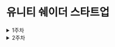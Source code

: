 # 유니티 쉐이더 스타트업

<details>

<summary> 1주차 </summary>

<div markdown = “1”>

<ol>

### Gamma Correction

모니터는 출력 특성상 어두운 영역에 집중되어 출력 되게 세팅되어 있기 때문에 이미지를 그대로 출력하면 원본보다 어두워진다.

그렇기 때문에 이미지를 모니터에 출력할 때 어두워져도 괜찮도록 이미지를 밝게 저장하는데 어두운 부분은 밝기 변화량은 크게, 밝은 부분은 변화량을 적게 주는 것이 **Gamma Correction** 이다.

하지만 기술의 발전으로 인해 선형에 가깝게 출력할 수 있게 되었지만 감마 보정을 계속해주는데, 사람의 시각도 어두운 곳에선 밝기의 변화에 민감하지만, 밝은 곳에선 변화에 둔감하기 때문이다.

시작은 모니터의 출력 특성을 개선하기 위해 시작되었지만, 사람의 시각 역시 비선형적인 특성이 있기 때문에 감마 보정을 계속하는 것이다.

### Linear Workflow

쉐이더 연산을 할 때, 밝게 보정된 이미지끼리 연산되면 기대했던 결과물이 나오지 않는데, 계산할 때 어둡게 조절해주었다가 다시 원래 밝기로 돌려주는 과정이 **Linear Workflow** 이다.

### Shader란 무엇인가?

<pre><b>Shade : 그늘, 가리개, 그늘지게 하다, 가리다</b></pre>

많은 사람들이 Shader란 아래와 같이 설명한다.

> **3D 컴퓨터 그래픽에서 최종적으로 화면에 출력하는 픽셀의 색을 정해주는 함수**
> 

하지만 이는 프로그래머들이 갬성이 결여되어 표현하는 기계적인 표현법이라고 책에서 말한다. 그래서 책의 저자는 그래픽 아티스트의 갬성을 살려 Shader를 아래와 같이 정의하였다.

> **그래픽 데이터의 음영과 색상을 계산하여 다양한 재질을 표현하는 방법**
> 

___

### Rendering Pipeline

Shader를 알기 전 Rendering Pipeline 알고 있으면 큰 도움이 되니 알아두자

1. **오브젝트 데이터 받아오기**
2. **Vertex Shader**
3. **Rasterizer**
4. **Pixel Shader / Fragment Shader**   

<br/>

> **오브젝트 데이터 받아오기**
> 

CPU에서 GPU로 넘겨주는 데이터는 Vertex로 이루어진 물체의 정보이다. Vertex들은 삼각형 면을 생성하기 위해 필요한 정보들을 갖고 있는데 Index Number, Position, Normal, Color, UV 등의 정보이다.

GPU에서는 이 Vertex 정보들을 가지고 삼각형 면을 생성하여 오브젝트의 기본적인 형태가 갖추어 졌고 이 정보들로 Vertex Shader 작업을 진행합니다.

<br/>

> **Vertex Shader**
> 

3번의 행렬 연산이 이루어지는데 아래와 같다.

<pre><b>로컬 좌표계 → 월드 좌표계 → 카메라 좌표계 →  프로젝션 좌표계</b></pre>

- **로컬 좌표계**
    
    현재 Vertex의 위치 값이 자신의 원점을 기준으로 상대적인 위치에 있는데, 이런 상태를 **로컬 좌표계** 또는 **오브젝트 좌표계** 라고 한다.
    
    
- **월드 좌표계**
    
    로컬 좌표계에 **월드 변환 행렬**을 곱해주면 물체의 원점이 월드의 원점을 기준으로 얼마나 떨어져 있는지 계산된다. 이런 상태를 **월드 좌표계** 라고 하는데, Unity에서는 **Model** 이라고 부른다.
    
    이때 **이동** (**T**ranslate), **회전** (**R**otate), **크기** (**S**cale)로 각각 행렬 연산이 이루어지는데 이를 **TRS 행렬**이라고 한다.
    
- **카메라 좌표계**
    
    월드 좌표계에  **카메라 행렬**을 곱해주면 물체의 원점이 카메라의 원점을 기준으로 얼마나 떨어져 있는지 계산된다. 이런 상태를 **카메라 좌표계** 라고 한다. 또는 **Orthographic Projection** 이라고 부르기도 한다.
    
- **프로젝션 좌표계**
    
    카메라 좌표계에 **프로젝션 행렬**을 곱해주면 카메라에서 먼 곳은 좁혀진 것 처럼 Vertex의 위치를 조정해주어 원근감을 부여합니다. 이 과정은 Perspective Projection이 아니라면 생략된다.

이렇게 3번의 행렬 계산이 이루어지면 텍스쳐도 음영도 없는 폴리곤 덩어리가 생성된다.

<br/>

> **Rasterizer**
> 

좌표계가 조정된 Vertex를 이용하여 화면에 Object를 출력할 준비가 되었고, 이제 화면에 Object를 출력해주어야 하는데 화면에서 표현될 때 어느 Pixel로 표현될 것 인지를 나타내는 장치를 거치는데 이것을 **Rasterizer** 라고 부르며 이 과정을 통해 모니터에 보이도록 Pixel이 되고 이를 **Rasterization** 라고 한다.

3D 오브젝트는 수학적인 가상 공간에서 픽셀이 되어 Pixel Shader에서 접근이 가능하게 된다.

<br/>

> **Pixel Shader / Fragment Shader**
> 

아직 텍스쳐도 라이팅도 없는 상태인데 여기에 Pixel Shader가 가동되면서 조명과 텍스쳐, 그림자와 각종 특수 효과등을 연산하게 된다.

___

### 모니터의 색은 어떻게 표현되는가?

 우리가 알고 있는 모니터에서 표현되는 색은, **가산혼합**으로 만들어지는데, 가산혼합이란 RGB로 이루어진 색을 더하면 더할수록 밝아지고, 모두 더하면 흰색이 되는 색의 체계이다.

### Unity Shader 작성 요령

 Unity Shader는 **ShaderLab**이라고 불리는 자체 스크립트 언어를 이용하고 있다.

 스크립트로 제작된 이유는 Unity의 특성과 사용자의 편의성 때문인데, 모바일이나 PC, 콘솔기기에 따라 제작되는 Shader가 달라야 하며, Shader는 그림자가 있을 때와 없을 때, 라이트맵이 있을 때와 없을 때 등 경우의 수에 따라 제작방법이 다른데, 사용자가 다양한 경우의 수에 제각각 작성하고 관리하기엔 무리가 있기 때문에 Unity 내부에서 제작된 Shader 스크립트가 **ShaderLab** 이다.

 이 ShaderLab을 이용한 제작 방식은 3가지로 나뉘는데

1. ShaderLab으로만 작성하기
2. Surface Shader로 작성하기
3. Vertex & Fragment Shader로 작성하기

<br/>

> **ShaderLab으로만 작성하기**
> 

  ShaderLab 문법만 이용해서 작성하는 방법

 매우 가볍고 하드웨어 호환성이 높지만 기능이 제한적이기 때문에 고급 효과를 기대하긴 어렵다.

 자체 문법으로 이루어져 있기 때문에 다른 Shader 문법과 거의 호환되지 않으며, 이 방식은 최근 거의 지원 중단 수순을 밟고 있어 추천하지 않는 방식이라고 한다.

<details>

<summary> Code Example </summary>

<div markdown = “1”>

![ShaderLab](https://user-images.githubusercontent.com/90912270/183253100-1005f885-9d45-441a-8e23-31df9047eff2.png)

</div>

</details>

> **Surface Shader로 작성하기**
> 

ShaderLab 스크립트와 함께 일부분은 CG Shader Code를 사용하는 방법

기본적인 조명 코드와 Vertex Shader의 복잡한 부분은 스크립트를 이용하여 자동으로 처리되며, Pixel Shader 부분만 간편하게 작성할 수도 있어 편하다.

비주얼 쉐이더 에디터와도 비슷한 개념을 갖고 있어 초보자가 공부하기 좋고 응용하기에도 좋다.

단, 최적화에는 무리가 있고 일정 수준 이상의 고급 기법을 구현하기는 어렵다.
<details>

<summary> Code Example </summary>

<div markdown = “1”>

![Surface Shader](https://user-images.githubusercontent.com/90912270/183253093-5d16c9fb-1fed-4f8a-99e3-04cd97e26bcf.png)

</div>

</details>

> **Vertex & Fragment Shader로 작성하기**
> 

ShaderLab 스크립트와 함께 CG Shader Code를 사용하지만, 좀 더 본격적인 쉐이더 작성 방법

자동으로 처리해주는 부분이 별로 없기 때문에 제대로 된 CG Shader 방식으로 Vertex의 좌표 변환부터 처리해야 작동한다.

배우기는 조금 힘들지만, 완전히 수동으로 제어할 수 있어서 최적화와 고급 기법을 표현할 때 좋다.

<details>

<summary> Code Example </summary>

<div markdown = “1”>

![Vertex   Fragment Shader](https://user-images.githubusercontent.com/90912270/183253090-187d4e9d-315e-43ee-b37a-a57aec507513.png)

</div>

</details>

 이번 스터디에서는 Surface Shader를 배워 볼 것이며 Surface Shader는 다양한 환경에 맞는 쉐이더로 자동으로 분기되어 만들어 주기 때문에 실제 실무에서도 상당히 간편하게 사용할 수 있는 장점이 있다.

</ol>

</div>

</details>

<details>

<summary> 2주차 </summary>

<div markdown = “1”>

<ol>

```csharp
Shader "Custom/NewSurfaceShader 1"
{
    Properties /// properties
    {
        _Color ("Color", Color) = (1,1,1,1)
        _MainTex ("Albedo (RGB)", 2D) = "white" {}
        _Glossiness ("Smoothness", Range(0,1)) = 0.5
        _Metallic ("Metallic", Range(0,1)) = 0.0
    }/// /properties
    SubShader /// Shader
    {
        Tags { "RenderType"="Opaque" }
        LOD 200

        CGPROGRAM /// CG Shader Code
        #pragma surface surf Standard fullforwardshadows

        #pragma target 3.0

        sampler2D _MainTex;

        struct Input
        {
            float2 uv_MainTex;
        };

        half _Glossiness;
        half _Metallic;
        fixed4 _Color;

        UNITY_INSTANCING_BUFFER_START(Props)

        UNITY_INSTANCING_BUFFER_END(Props)

        void surf (Input IN, inout SurfaceOutputStandard o)
        {
            fixed4 c = tex2D (_MainTex, IN.uv_MainTex) * _Color;
            o.Albedo = c.rgb;
            o.Metallic = _Metallic;
            o.Smoothness = _Glossiness;
            o.Alpha = c.a;
        }
        ENDCG /// /CG Shader Code
    }/// /Shader
    FallBack "Diffuse"
}
```

---

> **Properties**
> 

**인터페이스를 제작하는 영역**

<details>

<summary> Image </summary>

<div markdown = “1”>

![Untitled](https://user-images.githubusercontent.com/90912270/183640434-50ae2a09-96f9-4826-91d6-a0f2ad546ff4.png)

</div>

</details>

> **Shader**
> 

**Shader를 작성하는 부분**

이 영역안에 CG Shader Code도 포함되어 있다.

> **CG Shader Code**
> 

**유니티 자체 스크립트가 아닌 CG 언어를 이용해 쉐이더를 작성하는 부분**

```csharp
CGPROGRAM /// CG Shader Code
/// 1
#pragma surface surf Standard fullforwardshadows

#pragma target 3.0
/// /1

sampler2D _MainTex;

/// 2
struct Input
{
  float2 uv_MainTex;
};
/// /2

half _Glossiness;
half _Metallic;
fixed4 _Color;

UNITY_INSTANCING_BUFFER_START(Props)
  // put more per-instance properties here
UNITY_INSTANCING_BUFFER_END(Props)

/// 3
void surf (Input IN, inout SurfaceOutputStandard o)
{
  fixed4 c = tex2D (_MainTex, IN.uv_MainTex) * _Color;
  o.Albedo = c.rgb;
  o.Metallic = _Metallic;
  o.Smoothness = _Glossiness;
  o.Alpha = c.a;
}
/// /3
ENDCG /// /CG Shader Code
```

1. **설정**
    
    쉐이더의 조명 계산 설정이나 기타 세부적인 분기를 정해주는 부분. 전처리, **Snippet** 으로 부름
    
2. **구조체**
    
    엔진으로부터 받아와야 하는 데이터 
    
3. **함수**
    
    색상이나 이미지가 출력되는 부분
    

- **1, 2, 3에 속하지 않는** 빈자리는 변수 선언부
- **UNITY_INSTANCING_BUFFER_START ~ END**
    - Shader에 GPU 인스턴싱 기능이 추가되어 생긴 영역
    - GPU 인스턴싱 기능 활성화하면 Render시 같은 Material은 한번에 그려 DrawCall을 줄일 수 있다.
        - Shader 작성시 객체별로 Property값을 다르게 줄 수 있다.

![Untitled (2)](https://user-images.githubusercontent.com/90912270/183645373-c6ea4c4a-3079-43ed-b54b-f5c157b04c0b.png)

### Shader를 이용해 흑백, Alpha값을 이용해 두 Texture를 섞은 이미지

![Untitled (1)](https://user-images.githubusercontent.com/90912270/183641356-f403ba54-2f7f-43cf-bc9a-5b6637a38d3a.png)

</ol>

</div>

</details>
